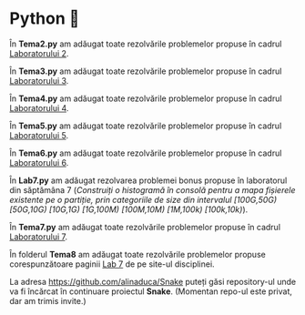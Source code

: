 # Python 🐍

În **Tema2.py** am adăugat toate rezolvările problemelor propuse în cadrul [Laboratorului 2](https://github.com/vcraciun/python-2023/blob/main/L2/l2.txt).

În **Tema3.py** am adăugat toate rezolvările problemelor propuse în cadrul [Laboratorului 3](https://sites.google.com/site/fiipythonprogramming/laboratories/lab-2?authuser=0).

În **Tema4.py** am adăugat toate rezolvările problemelor propuse în cadrul [Laboratorului 4](https://sites.google.com/site/fiipythonprogramming/laboratories/lab-3?authuser=0).

În **Tema5.py** am adăugat toate rezolvările problemelor propuse în cadrul [Laboratorului 5](https://gdt050579.github.io/python-course-fii/lab-4.html).

În **Tema6.py** am adăugat toate rezolvările problemelor propuse în cadrul [Laboratorului 6](https://gdt050579.github.io/python-course-fii/lab-5.html).

În **Lab7.py** am adăugat rezolvarea problemei bonus propuse în laboratorul din săptămâna 7 (*Construiți o histogramă în consolă pentru a mapa fișierele existente pe o partiție, prin categoriile de size din intervalul [100G,50G) [50G,10G) [10G,1G) [1G,100M) [100M,10M) [1M,100k) [100k,10k)*).

În **Tema7.py** am adăugat toate rezolvările problemelor propuse în cadrul [Laboratorului 7](https://gdt050579.github.io/python-course-fii/lab-6.html).

În folderul **Tema8** am adăugat toate rezolvările problemelor propuse corespunzătoare paginii [Lab 7](https://gdt050579.github.io/python-course-fii/lab-7.html) de pe site-ul disciplinei.

La adresa https://github.com/alinaduca/Snake puteți găsi repository-ul unde va fi încărcat în continuare proiectul **Snake**. (Momentan repo-ul este privat, dar am trimis invite.)